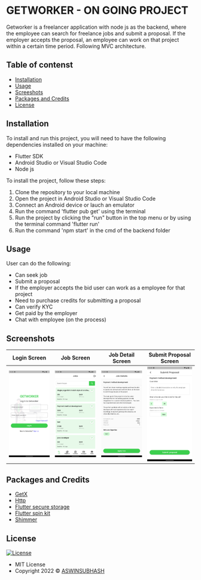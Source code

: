  # GETWORKER - ON GOING PROJECT


Getworker is a freelancer application with node js as the
backend, where the employee can search for freelance jobs
and submit a proposal. If the employer accepts the proposal,
an employee can work on that project within a certain time
period.
Following MVC architecture.

## Table of contenst

- [Installation](#installation)
- [Usage](#usage)
- [Screeshots](#screenshots)
- [Packages and Credits](#packages-and-credits)
- [License](#license)

## Installation

To install and run this project, you will need to have the following dependencies installed on
your machine:
 - Flutter SDK
 - Android Studio or Visual Studio Code
 - Node js

To install the project, follow these steps:

1. Clone the repository to your local machine
2. Open the project in Android Studio or Visual Studio Code
3. Connect an Android device or lauch an emulator
4. Run the command 'flutter pub get' using the terminal
5. Run the project by clicking the "run" button in the top menu or by using the terminal
   command 'flutter run'
6. Run the command 'npm start' in the cmd of the backend folder   


## Usage 

User can do  the following:

- Can seek job
- Submit a proposal
- If the employer accepts the bid user can work as a employee for that project
- Need to purchase credits for submitting a proposal
- Can verify KYC
- Get paid by the employer 
- Chat with employee (on the process)


## Screenshots 

Login Screen                    |   Job Screen             |  Job Detail Screen    |  Submit Proposal Screen
:-------------------------:|:-------------------------:|:-------------------------:|:-------------------------:
![](assets/gitimages/login.png)|![](assets/gitimages/job.png)|![](assets/gitimages/jobdetails.png)|![](assets/gitimages/submitproposal.png)


## Packages and Credits

- [GetX](https://github.com/jonataslaw/getx)
- [Http](https://github.com/dart-lang/http/tree/master/pkgs/http)
- [Flutter secure storage](https://github.com/mogol/flutter_secure_storage/tree/develop/flutter_secure_storage)
- [Flutter spin kit](https://github.com/jogboms/flutter_spinkit)
- [Shimmer](https://github.com/hnvn/flutter_shimmer)



## License

[![License](https://img.shields.io/:License-MIT-blue.svg?style=flat-square)](http://badges.mit-license.org)
- MIT License
- Copyright 2022 © [ASWINSUBHASH](https://github.com/aswinsubhash)








